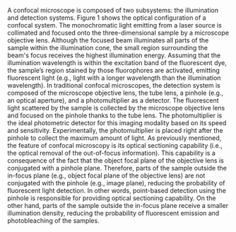 A confocal microscope is composed of two subsystems: the illumination and detection systems. Figure 1 shows the optical configuration of a confocal system. The monochromatic light emitting from a laser source is collimated and focused onto the three-dimensional sample by a microscope objective lens. Although the focused beam illuminates all parts of the sample within the illumination cone, the small region surrounding the beam's focus receives the highest illumination energy. Assuming that the illumination wavelength is within the excitation band of the fluorescent dye, the sample’s region stained by those fluorophores are activated, emitting fluorescent light (e.g., light with a longer wavelength than the illumination wavelength). 
In traditional confocal microscopes, the detection system is composed of the microscope objective lens, the tube lens, a pinhole (e.g., an optical aperture), and a photomultiplier as a detector. The fluorescent light scattered by the sample is collected by the microscope objective lens and focused on the pinhole thanks to the tube lens. The photomultiplier is the ideal photometric detector for this imaging modality based on its speed and sensitivity. Experimentally, the photomultiplier is placed right after the pinhole to collect the maximum amount of light. 
As previously mentioned, the feature of confocal microscopy is its optical sectioning capability (i.e., the optical removal of the out-of-focus information). This capability is a consequence of the fact that the object focal plane of the objective lens is conjugated with a pinhole plane. Therefore, parts of the sample outside the in-focus plane (e.g., object focal plane of the objective lens) are not conjugated with the pinhole (e.g., image plane), reducing the probability of fluorescent light detection. In other words, point-based detection using the pinhole is responsible for providing optical sectioning capability. On the other hand, parts of the sample outside the in-focus plane receive a smaller illumination density, reducing the probability of fluorescent emission and photobleaching of the samples. 
